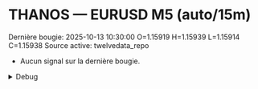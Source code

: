 # THANOS — EURUSD M5 (auto/15m)
Dernière bougie: 2025-10-13 10:30:00  O=1.15919  H=1.15939  L=1.15914  C=1.15938
Source active: twelvedata_repo

- Aucun signal sur la dernière bougie.

<details><summary>Debug</summary>

- TD_API_KEY manquant.

</details>